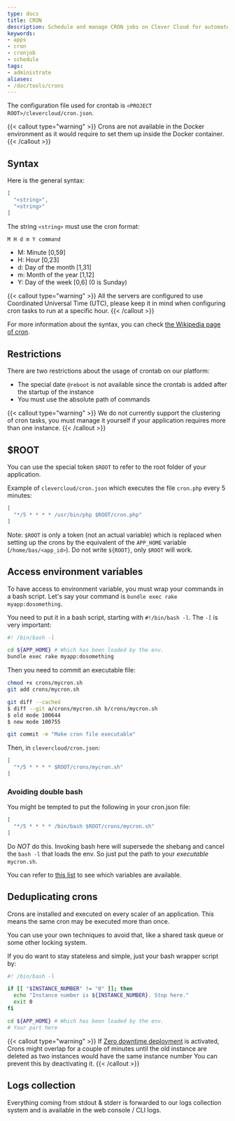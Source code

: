 ```yaml
---
type: docs
title: CRON
description: Schedule and manage CRON jobs on Clever Cloud for automated tasks, background processing, and periodic maintenance operations
keywords:
- apps
- cron
- cronjob
- schedule
tags:
- administrate
aliases:
- /doc/tools/crons
---
```


The configuration file used for crontab is `<PROJECT ROOT>/clevercloud/cron.json`.

{{< callout type="warning" >}}
  Crons are not available in the Docker environment as it would require to set them up inside the Docker container.
{{< /callout >}}

## Syntax

Here is the general syntax:

```json
[
  "<string>",
  "<string>"
]
```

The string `<string>` must use the cron format:

```javascript
M H d m Y command
```

- M: Minute [0,59]
- H: Hour [0,23]
- d: Day of the month [1,31]
- m: Month of the year [1,12]
- Y: Day of the week [0,6] (0 is Sunday)

{{< callout type="warning" >}}
  All the servers are configured to use Coordinated Universal Time (UTC), please keep it in mind when configuring cron tasks to run at a specific hour.
{{< /callout >}}

For more information about the syntax, you can check [the Wikipedia page of cron](https://en.wikipedia.org/wiki/Cron).

## Restrictions

There are two restrictions about the usage of crontab on our platform:

- The special date `@reboot` is not available since the crontab is added after the startup of the instance
- You must use the absolute path of commands

{{< callout type="warning" >}}
  We do not currently support the clustering of cron tasks, you must manage it yourself if your application requires more than one instance.
{{< /callout >}}

## $ROOT

You can use the special token `$ROOT` to refer to the root folder of your application.

Example of `clevercloud/cron.json` which executes the file `cron.php` every 5 minutes:

```json
[
  "*/5 * * * * /usr/bin/php $ROOT/cron.php"
]
```

Note: `$ROOT` is only a token (not an actual variable) which is replaced when setting up the crons by the equivalent of the `APP_HOME` variable (`/home/bas/<app_id>`). Do not write `${ROOT}`, only `$ROOT` will work.

## Access environment variables

To have access to environment variable, you must wrap your commands in a bash script. Let's say
your command is `bundle exec rake myapp:dosomething`.

You need to put it in a bash script, starting with `#!/bin/bash -l`. The *`-l`* is very
important:

```bash
#! /bin/bash -l

cd ${APP_HOME} # Which has been loaded by the env.
bundle exec rake myapp:dosomething
```

Then you need to commit an executable file:

```bash
chmod +x crons/mycron.sh
git add crons/mycron.sh

git diff --cached
$ diff --git a/crons/mycron.sh b/crons/mycron.sh
$ old mode 100644
$ new mode 100755

git commit -m "Make cron file executable"
```

Then, in `clevercloud/cron.json`:

```json
[
  "*/5 * * * * $ROOT/crons/mycron.sh"
]
```

### Avoiding double bash

You might be tempted to put the following in your cron.json file:

```json
[
  "*/5 * * * * /bin/bash $ROOT/crons/mycron.sh"
]
```

Do *NOT* do this. Invoking bash here will supersede the shebang and cancel the `bash -l` that
loads the env. So just put the path to your *executable* `mycron.sh`.

You can refer to [this list](/developers/doc/develop/env-variables#special-environment-variables) to see which variables are available.

## Deduplicating crons

Crons are installed and executed on every scaler of an application. This means the same cron may be executed more than once.

You can use your own techniques to avoid that, like a shared task queue or some other locking system.

If you do want to stay stateless and simple, just your bash wrapper script by:

```bash
#! /bin/bash -l

if [[ "$INSTANCE_NUMBER" != "0" ]]; then
  echo "Instance number is ${INSTANCE_NUMBER}. Stop here."
  exit 0
fi

cd ${APP_HOME} # Which has been loaded by the env.
# Your part here
```

{{< callout type="warning" >}}
  If [Zero downtime deployment](/developers/doc/administrate/apps-management#edit-application-configuration) is activated, Crons might overlap for a couple of minutes until the old instance are deleted as two instances would have the same instance number
  You can prevent this by deactivating it.
{{< /callout >}}

## Logs collection

Everything coming from stdout & stderr is forwarded to our logs collection system and is available in the web console / CLI logs.
